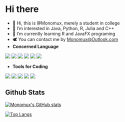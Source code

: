 # Hi there 

- 👋 Hi, this is @Monomux, merely a student in college
- 👀 I’m interested in Java, Python, R, Julia and C++
- 🌱 I’m currently learning R and JavaFX programing
- 🕊️ You can contact me by Monomux@Outlook.com
- **Concerned Language**

![](https://img.shields.io/badge/Code-Java-informational?style=flat-square&color=blueviolet&logo=Java&logoColor=white) ![](https://img.shields.io/badge/Code-Python-informational?style=flat-square&color=blueviolet&logo=Python&logoColor=white) ![](https://img.shields.io/badge/Code-JavaScript-informational?style=flat-square&color=blueviolet&logo=JavaScript&logoColor=white) ![](https://img.shields.io/badge/Code-C++-informational?style=flat-square&color=blueviolet&logo=C%2B%2B&logoColor=white) ![](https://img.shields.io/badge/Code-R-informational?style=flat-square&color=blueviolet&logo=R&logoColor=white) ![](https://img.shields.io/badge/Code-Julia-informational?style=flat-square&color=blueviolet&logo=Julia&logoColor=white)

+ **Tools for Coding**

![](https://img.shields.io/badge/IDE-IDEA-informational?style=flat-square&color=blueviolet&logo=IntelliJ-IDEA&logoColor=white) ![](https://img.shields.io/badge/IDE-Pycharm-informational?style=flat-square&color=blueviolet&logo=Pycharm&logoColor=white) ![](https://img.shields.io/badge/IDE-Visual_Studio_2012-informational?style=flat-square&color=blueviolet&logo=Visual-Studio&logoColor=white) ![](https://img.shields.io/badge/IDE-Eclipse-informational?style=flat-square&color=blueviolet&logo=Eclipse&logoColor=white) ![](https://img.shields.io/badge/IDE-RStudio-informational?style=flat-square&color=blueviolet&logo=RStudio&logoColor=white)

## Github Stats

[![Monomux's GitHub stats](https://github-readme-stats.vercel.app/api?username=Monomux&count_private=true&show_icons=true&theme=cobalt)](https://github.com/anuraghazra/github-readme-stats)

[![Top Langs](https://github-readme-stats.vercel.app/api/top-langs/?username=Monomux&layout=compact&theme=cobalt&count_private=true&langs_count=10)](https://github.com/anuraghazra/github-readme-stats)

<!--[]( https://visitor-badge.glitch.me/badge?page_id=Monomux.github.com)-->

<!-- ## Wakatime Stats -->

<!--[![Monomux's wakatime stats](https://github-readme-stats.vercel.app/api/wakatime?username=Monomux&theme=cobalt)](https://github.com/anuraghazra/github-readme-stats)-->

<!-- ###  -->



<!---
Monomux/Monomux is a ✨ special ✨ repository because its `README.md` (this file) appears on your GitHub profile.
You can click the Preview link to take a look at your changes.
--->
